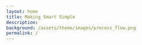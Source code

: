 ```yaml
---
layout: home
title: Making Smart Simple
description:
background: /assets/theme/images/process_flow.png
permalink: /
---
```


